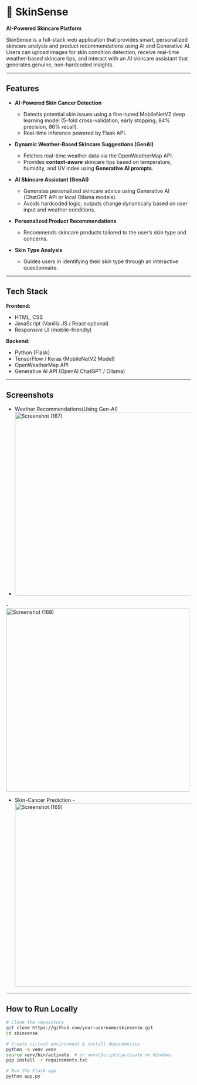 # 🌿 SkinSense

**AI-Powered Skincare Platform**

SkinSense is a full-stack web application that provides smart, personalized skincare analysis and product recommendations using AI and Generative AI. Users can upload images for skin condition detection, receive real-time weather-based skincare tips, and interact with an AI skincare assistant that generates genuine, non-hardcoded insights.

---

## Features

- **AI-Powered Skin Cancer Detection**
  - Detects potential skin issues using a fine-tuned MobileNetV2 deep learning model (5-fold cross-validation, early stopping; 84% precision, 86% recall).
  - Real-time inference powered by Flask API.

- **Dynamic Weather-Based Skincare Suggestions (GenAI)**
  - Fetches real-time weather data via the OpenWeatherMap API.
  - Provides **context-aware** skincare tips based on temperature, humidity, and UV index using **Generative AI prompts**.

- **AI Skincare Assistant (GenAI)**
  - Generates personalized skincare advice using Generative AI (ChatGPT API or local Ollama models).
  - Avoids hardcoded logic; outputs change dynamically based on user input and weather conditions.

- **Personalized Product Recommendations**
  - Recommends skincare products tailored to the user’s skin type and concerns.

- **Skin Type Analysis**
  - Guides users in identifying their skin type through an interactive questionnaire.

---

## Tech Stack

**Frontend:**
- HTML, CSS
- JavaScript (Vanilla JS / React optional)
- Responsive UI (mobile-friendly)

**Backend:**
- Python (Flask)
- TensorFlow / Keras (MobileNetV2 Model)
- OpenWeatherMap API
- Generative AI API (OpenAI ChatGPT / Ollama)

---

## Screenshots 
- Weather Recommendations(Using Gen-AI)
- <img width="500" height="500" alt="Screenshot (167)" src="https://github.com/user-attachments/assets/0b5b5948-f723-4d5a-b743-0e58875f5ed4" />

-<img width="500" height="500" alt="Screenshot (168)" src="https://github.com/user-attachments/assets/0489a1b1-11b4-4941-af1d-4b77226bde19" />

- Skin-Cancer Prediction
-<img width="500" height="500" alt="Screenshot (169)" src="https://github.com/user-attachments/assets/578e8672-1ee6-44eb-b60b-d4036cbe6153" />

---

## How to Run Locally

```bash
# Clone the repository
git clone https://github.com/your-username/skinsense.git
cd skinsense

# Create virtual environment & install dependencies
python -m venv venv
source venv/bin/activate  # or venv\Scripts\activate on Windows
pip install -r requirements.txt

# Run the Flask app
python app.py

